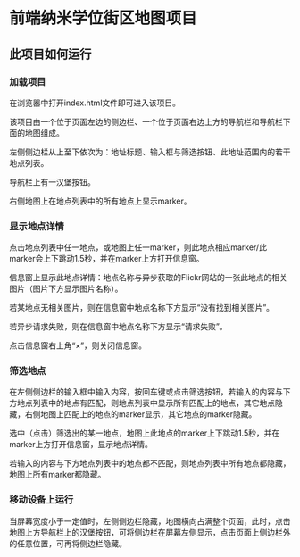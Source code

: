 
前端纳米学位街区地图项目
===============================

此项目如何运行
-------------

### 加载项目

在浏览器中打开index.html文件即可进入该项目。

该项目由一个位于页面左边的侧边栏、一个位于页面右边上方的导航栏和导航栏下面的地图组成。

左侧侧边栏从上至下依次为：地址标题、输入框与筛选按钮、此地址范围内的若干地点列表。

导航栏上有一汉堡按钮。

右侧地图上在地点列表中的所有地点上显示marker。

### 显示地点详情

点击地点列表中任一地点，或地图上任一marker，则此地点相应marker/此marker会上下跳动1.5秒，并在marker上方打开信息窗。

信息窗上显示此地点详情：地点名称与异步获取的Flickr网站的一张此地点的相关图片（图片下方显示图片名称）。

若某地点无相关图片，则在信息窗中地点名称下方显示“没有找到相关图片”。

若异步请求失败，则在信息窗中地点名称下方显示“请求失败”。

点击信息窗右上角“×”，则关闭信息窗。

### 筛选地点

在左侧侧边栏的输入框中输入内容，按回车键或点击筛选按钮，若输入的内容与下方地点列表中的地点有匹配，则地点列表中显示所有匹配上的地点，其它地点隐藏，右侧地图上匹配上的地点的marker显示，其它地点的marker隐藏。

选中（点击）筛选出的某一地点，地图上此地点的marker上下跳动1.5秒，并在marker上方打开信息窗，显示地点详情。

若输入的内容与下方地点列表中的地点都不匹配，则地点列表中所有地点都隐藏，地图上所有marker都隐藏。

### 移动设备上运行

当屏幕宽度小于一定值时，左侧侧边栏隐藏，地图横向占满整个页面，此时，点击地图上方导航栏上的汉堡按钮，可将侧边栏在屏幕左侧显示，点击页面上侧边栏外的任意位置，可再将侧边栏隐藏。
